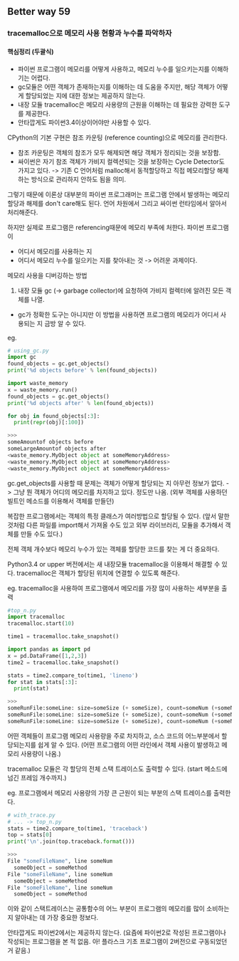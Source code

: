 ## Better way 59
### tracemalloc으로 메모리 사용 현황과 누수를 파악하자

#### 핵심정리 (두괄식)
- 파이썬 프로그램이 메모리를 어떻게 사용하고, 메모리 누수를 일으키는지를 이해하기는 어렵다.
- gc모듈은 어떤 객체가 존재하는지를 이해하는 데 도움을 주지만, 해당 객체가 어떻게 할당되었는 지에 대한 정보는 제공하지 않는다.
- 내장 모듈 tracemalloc은 메모리 사용량의 근원을 이해하는 데 필요한 강력한 도구를 제공한다.
- 안타깝게도 파이썬3.4이상이어야만 사용할 수 있다.

CPython의 기본 구현은 참조 카운팅 (reference counting)으로 메모리를 관리한다.

* 참조 카운팅은 객체의 참조가 모두 해제되면 해당 객체가 정리되는 것을 보장함.
* 싸이썬은 자기 참조 객체가 가비지 컬렉션되는 것을 보장하는 Cycle Detector도 가지고 있다.
-> 기존 C 언어처럼 malloc해서 동적할당하고 직접 메모리할당 해제하는 방식으로 관리하지 안하도 됨을 의미.

그렇기 때문에 이론상 대부분의 파이썬 프로그래머는 프로그램 안에서 발생하는 메모리할당과 해제를 don't care해도 된다.
언어 차원에서 그리고 싸이썬 런타임에서 알아서 처리해준다.

하지만 실제로 프로그램은 referencing때문에 메모리 부족에 처한다.
파이썬 프로그램이
* 어디서 메모리를 사용하는 지
* 어디서 메모리 누수를 일으키는 지를 찾아내는 것
-> 어려운 과제이다.

메모리 사용을 디버깅하는 방법
1. 내장 모듈 gc (-> garbage collector)에 요청하여 가비지 컬렉터에 알려진 모든 객체를 나열.
* gc가 정확한 도구는 아니지만 이 방법을 사용하면 프로그램의 메모리가 어디서 사용되는 지 금방 알 수 있다.

eg.
~~~python
# using_gc.py
import gc
found_objects = gc.get_objects()
print('%d objects before' % len(found_objects))

import waste_memory
x = waste_memory.run()
found_objects = gc.get_objects()
print('%d objects after' % len(found_objects))

for obj in found_objects[:3]:
  print(repr(obj)[:100])

>>>
someAmountof objects before
someLargeAmountof objects after
<waste_memory.MyObject object at someMemoryAddress>
<waste_memory.MyObject object at someMemoryAddress>
<waste_memory.MyObject object at someMemoryAddress>
~~~

gc.get_objects를 사용할 때 문제는 객체가 어떻게 할당되는 지 아무런 정보가 없다.
-> 그냥 뭔 객체가 어디의 메모리를 차지하고 있다. 정도만 나옴. (외부 객체를 사용하던 빌트인 메소드를 이용해서 객체를 만들던)

복잡한 프로그램에서는 객체의 특정 클래스가 여러방법으로 할당될 수 있다.
(앞서 말한 것처럼 다른 파일를 import해서 가져올 수도 있고 외부 라이브러리, 모듈을 추가해서 객체를 만들 수도 있다.)

전체 객체 개수보다 메모리 누수가 있는 객체를 할당한 코드를 찾는 게 더 중요하다.

Python3.4 or upper 버전에서는 새 내장모듈 tracemalloc을 이용해서 해결할 수 있다.
tracemalloc은 객체가 할당된 위치에 연결할 수 있도록 해준다.

eg. tracemalloc을 사용하여 프로그램에서 메모리를 가장 많이 사용하는 세부분을 출력
~~~python
#top_n.py
import tracemalloc
tracemalloc.start(10)

time1 = tracemalloc.take_snapshot()

import pandas as import pd
x = pd.DataFrame([1,2,3])
time2 = tracemalloc.take_snapshot()

stats = time2.compare_to(time1, 'lineno')
for stat in stats[:3]:
  print(stat)

>>>
someRunFile:someLine: size=someSize (+ someSize), count=someNum (+someNum), average=someMemorySize
someRunFile:someLine: size=someSize (+ someSize), count=someNum (+someNum), average=someMemorySize
someRunFile:someLine: size=someSize (+ someSize), count=someNum (+someNum), average=someMemorySize
~~~

어떤 객체들이 프로그램 메모리 사용량을 주로 차지하고, 소스 코드의 어느부분에서 할당되는지를 쉽게 알 수 있다.
(어떤 프로그램의 어떤 라인에서 객체 사용이 발생하고 메모리 사용량이 나옴.)

tracemalloc 모듈은 각 할당의 전체 스택 트레이스도 출력할 수 있다.
(start 메소드에 넘긴 프레임 개수까지.)

eg. 프로그램에서 메모리 사용량의 가장 큰 근원이 되는 부분의 스택 트레이스를 출력한다.
~~~python
# with_trace.py
# ... -> top_n.py
stats = time2.compare_to(time1, 'traceback')
top = stats[0]
print('\n'.join(top.traceback.format()))

>>>
File "someFileName", line someNum
  someObject = someMethod
File "someFileName", line someNum
  someObject = someMethod
File "someFileName", line someNum
  someObject = someMethod
~~~

이와 같이 스택트레이스는 공통함수의 어느 부분이 프로그램의 메모리를 많이 소비하는 지 알아내는 데 가장 중요한 정보다.

안타깝게도 파이썬2에서는 제공하지 않는다. (요즘에 파이썬2로 작성된 프로그램이나 작성되는 프로그램을 본 적 없음. 아! 플라스크 기초 프로그램이 2버전으로 구동되었던 거 같음.)
